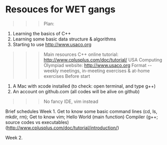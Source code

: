 # Resouces for WET gangs
>>>Plan: 
  1) Learning the basics of C++ 
  2) Learning some basic data structure & algorithms
  3) Starting to use http://www.usaco.org 
>>>Main resources
  C++ online tutorial: http://www.cplusplus.com/doc/tutorial/
  USA Computing Olympiad website: http://www.usaco.org
>>>Format -- weekly meetings, in-meeting exercises & at-home exercises
>>>Before start
  1) A Mac with xcode installed (to check: open terminal, and type g++)
  2) An account on github.com (all codes will be alive on github)
>>>No fancy IDE, vim instead


Brief schedules
Week 1. Get to know some basic command lines (cd, ls, mkdir, rm);
   Get to know vim;
   Hello World (main function)
   Compiler (g++; source codes vs executables) (http://www.cplusplus.com/doc/tutorial/introduction/)

Week 2. 
